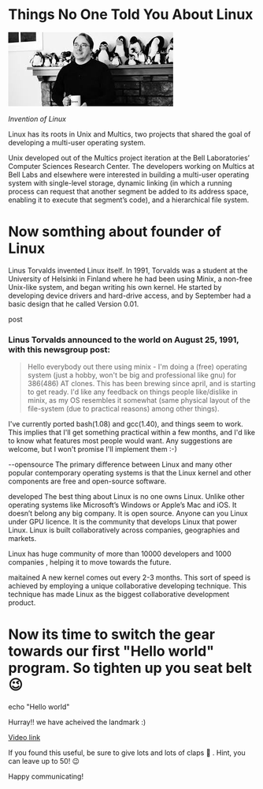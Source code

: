 # Things No One Told You About Linux 

![Image](/images/linus2.jpeg) 

*Invention of Linux*  

Linux has its roots in Unix and Multics, two projects that shared the goal of developing a multi-user operating system.

Unix developed out of the Multics project iteration at the Bell Laboratories’ Computer Sciences Research Center. The developers working on Multics at Bell Labs and elsewhere were interested in building a multi-user operating system with single-level storage, dynamic linking (in which a running process can request that another segment be added to its address space, enabling it to execute that segment’s code), and a hierarchical file system.

# Now somthing about founder of Linux  


Linus Torvalds invented Linux itself. In 1991, Torvalds was a student at the University of Helsinki in Finland where he had been using Minix, a non-free Unix-like system, and began writing his own kernel. He started by developing device drivers and hard-drive access, and by September had a basic design that he called Version 0.01.

post

### Linus Torvalds announced to the world on August 25, 1991, with this newsgroup post:

> Hello everybody out there using minix -
I'm doing a (free) operating system (just a hobby, won't be big and professional like gnu) for 386(486) AT clones. 
This has been brewing since april, and is starting to get ready. 
I'd like any feedback on things people like/dislike in minix, as my OS resembles it somewhat (same physical layout of the file-system (due to practical reasons) among other things).  

I've currently ported bash(1.08) and gcc(1.40), and things seem to work.  
This implies that I'll get something practical within a few months, and I'd like to know what features most people would want. Any suggestions are welcome, but I won't promise I'll implement them :-) 

--opensource
The primary difference between Linux and many other popular contemporary operating systems is that the Linux kernel and other components are free and open-source software.


developed
The best thing about Linux is no one owns Linux. Unlike other operating systems like Microsoft’s Windows or Apple’s Mac and iOS. It doesn’t belong any big company.
It is open source. Anyone can you Linux under GPU licence. It is the community that develops Linux that power Linux. Linux is built collaboratively across companies, geographies and markets.

Linux has huge community of more than 10000 developers and 1000 companies , helping it to move towards the future.

maitained
A new kernel comes out every 2-3 months. This sort of speed is achieved by employing a unique collaborative developing technique. This technique has made Linux as the biggest collaborative development product.

# Now its time to switch the gear towards our first "Hello world" program. So tighten up you seat belt 😉

echo "Hello world"

Hurray!! we have acheived the landmark :)



[Video link](https://www.youtube.com/watch?v=yVpbFMhOAwE&feature=youtu.be)

If you found this useful, be sure to give lots and lots of claps 👏 . 
Hint, you can leave up to 50! 😉

Happy communicating!
